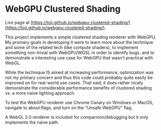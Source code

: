 # WebGPU Clustered Shading

Live page at [https://toji.github.io/webgpu-clustered-shading/](https://toji.github.io/webgpu-clustered-shading/).

This project implements a simple clustered shading renderer with WebGPU. My promary goals in developing it were to learn more about the technique and some of the related tech (like compute shaders), to implement something non-trivial with WebGPU/WGSL in order to identify bugs, and to demonstrate a interesting use case for WebGPU that wasn't practical with WebGL.

While the technique IS aimed at increasing performance, optimization was not my primary concern and thus this code could probably quite easily be improved on for real-world use cases. That said, it does rather nicely demonstrate the considerable performance benefits of clustered shading vs. a more naive lighting approach.

To test the WebGPU renderer use Chrome Canary on Windows or MacOS, navigate to about:flags, and turn on the "Unsafe WebGPU" flag.

A WebGL 2.0 renderer is included for comparison/debugging but it only implements the naive path.
